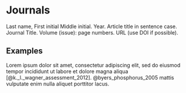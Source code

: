 # Journals

Last name, First initial Middle initial. Year. Article title in sentence case. Journal Title. Volume (issue): page numbers. URL (use DOI if possible). 

## Examples

Lorem ipsum dolor sit amet, consectetur adipiscing elit, sed do eiusmod tempor incididunt ut labore et dolore magna aliqua [@k._l._wagner_assessment_2012]. @byers_phosphorus_2005 mattis vulputate enim nulla aliquet porttitor lacus.
